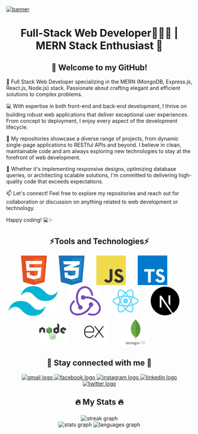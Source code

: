 <a title="Click to open my website" href="https://www.taseenjeem.com/" target="_blank">
<img src="https://i.ibb.co/WvHsbbZ/github.png" alt="banner"  />
</a>

###

<h1 align="center">Full-Stack Web Developer👨🏽‍💻 | MERN Stack Enthusiast 🚀</h1>

###

<h2 align="center">👋 Welcome to my GitHub!</h2>

<p align="left">
🚀 Full Stack Web Developer specializing in the MERN (MongoDB, Express.js, React.js, Node.js) stack. Passionate about crafting elegant and efficient solutions to complex problems.

💻 With expertise in both front-end and back-end development, I thrive on building robust web applications that deliver exceptional user experiences. From concept to deployment, I enjoy every aspect of the development lifecycle.

🌟 My repositories showcase a diverse range of projects, from dynamic single-page applications to RESTful APIs and beyond. I believe in clean, maintainable code and am always exploring new technologies to stay at the forefront of web development.

🔧 Whether it's implementing responsive designs, optimizing database queries, or architecting scalable solutions, I'm committed to delivering high-quality code that exceeds expectations.

📫 Let's connect! Feel free to explore my repositories and reach out for collaboration or discussion on anything related to web development or technology.

Happy coding! 💻✨</p>

###

<h2 align="center">⚡Tools and Technologies⚡</h2>

<div align="center">
  <img src="/html.svg" height="80" alt="html5 logo"  />
  <img width="24" />
  <img src="/css.svg" height="80" alt="css3 logo"  />
  <img width="24" />
  <img src="/js.svg" height="80" alt="javascript logo"  />
  <img width="24" />
  <img src="/ts.svg" height="80" alt="typescript logo"  />
  <img width="24" />
  <img src="/tailwind.svg" height="80" alt="tailwind logo"  />
  <img width="24" />
  <img src="/redux.svg" height="80" alt="Redux logo"  />
  <img width="24" />
  <img src="/react.svg" height="80" alt="react logo"  />
  <img width="24" />
  <img src="/nextjs.svg" height="80" alt="Next Js logo"  />
  <img width="24" />
  <img src="/node.svg" height="80" alt="Node Js logo"  />
  <img width="24" />
  <img src="/express.svg" height="80" alt="express Js logo"  />
  <img width="24" />
  <img src="/mongo.svg" height="80" alt="mongodb logo"  />
  <img width="24" />
</div>

###

<h2 align="center">🔗 Stay connected with me 🔗</h2>

<div align="center">
  <a href="mailto:mdtaseenfuad@gmail.com" target="_blank">
    <img src="https://img.shields.io/static/v1?message=Email&logo=gmail&label=&color=D14836&logoColor=white&labelColor=&style=for-the-badge" height="35" alt="gmail logo"  />
  </a>
  <a href="https://www.facebook.com/taseenfuadjeem" target="_blank">
    <img src="https://img.shields.io/static/v1?message=Facebook&logo=facebook&label=&color=1877F2&logoColor=white&labelColor=&style=for-the-badge" height="35" alt="facebook logo"  />
  </a>
  <a href="https://www.instagram.com/taseen.jeem/" target="_blank">
    <img src="https://img.shields.io/static/v1?message=Instagram&logo=instagram&label=&color=E4405F&logoColor=white&labelColor=&style=for-the-badge" height="35" alt="instagram logo"  />
  </a>
  <a href="https://www.linkedin.com/in/taseenjeem/" target="_blank">
    <img src="https://img.shields.io/static/v1?message=LinkedIn&logo=linkedin&label=&color=0077B5&logoColor=white&labelColor=&style=for-the-badge" height="35" alt="linkedin logo"  />
  </a>
  <a href="https://twitter.com/taseenjeem" target="_blank">
    <img src="https://img.shields.io/static/v1?message=Twitter&logo=twitter&label=&color=1DA1F2&logoColor=white&labelColor=&style=for-the-badge" height="35" alt="twitter logo"  />
  </a>
</div>

###

<h2 align="center">🔥 My Stats 🔥</h2>

###

<div align="center">
  <img src="https://streak-stats.demolab.com?user=taseenjeem&locale=en&mode=daily&theme=dark&hide_border=false&border_radius=5&order=3" height="220" alt="streak graph"  />
</div>

<div align="center">
   <img src="https://github-readme-stats.vercel.app/api?username=taseenjeem&hide_title=false&hide_rank=false&show_icons=true&include_all_commits=true&count_private=true&disable_animations=false&theme=dracula&locale=en&hide_border=false&order=1" height="150" alt="stats graph"  />
  <img src="https://github-readme-stats.vercel.app/api/top-langs?username=taseenjeem&locale=en&hide_title=false&layout=compact&card_width=320&langs_count=5&theme=dracula&hide_border=false&order=2" height="150" alt="languages graph"  />
</div>

###
